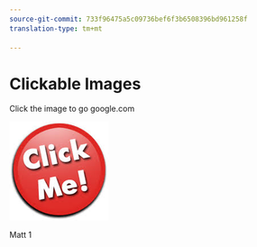 ```yaml
---
source-git-commit: 733f96475a5c09736bef6f3b6508396bd961258f
translation-type: tm+mt

---
```

# Clickable Images

Click the image to go google.com

[![](clickme.jpg)](https://www.google.com)

Matt 1
